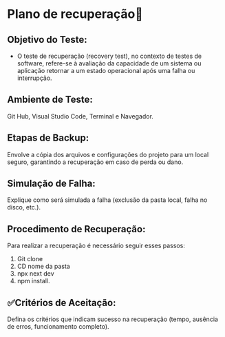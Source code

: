 # Plano de recuperação📝

## Objetivo do Teste: 
- O teste de recuperação (recovery test), no contexto de testes de software, refere-se à avaliação da capacidade de um sistema ou aplicação retornar a um estado operacional após uma falha ou interrupção.

## Ambiente de Teste:
Git Hub, Visual Studio Code, Terminal e Navegador.

## Etapas de Backup:
Envolve a cópia dos arquivos e configurações do projeto para um local seguro, garantindo a recuperação em caso de perda ou dano.

## Simulação de Falha:
Explique como será simulada a falha (exclusão da pasta local,
falha no disco, etc.).

## Procedimento de Recuperação:
Para realizar a recuperação é necessário seguir esses passos:
1.  Git clone
2.  CD nome da pasta
3.  npx next dev
4.  npm install.

## ✅Critérios de Aceitação:
Defina os critérios que indicam sucesso na recuperação (tempo,
ausência de erros, funcionamento completo).

